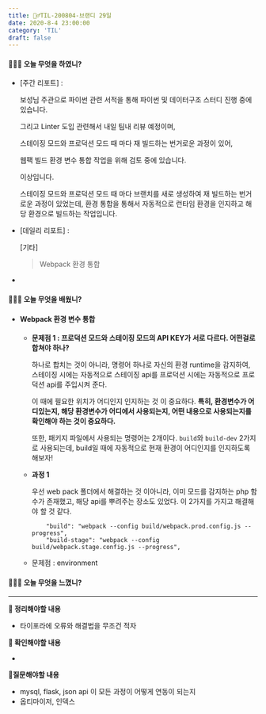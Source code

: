 ```yaml
---
title: 🏃‍♂️TIL-200804-브랜디 29일
date: 2020-8-4 23:00:00
category: 'TIL'
draft: false
---
```




#### 👨🏻‍💻 오늘 무엇을 하였니?

- [주간 리포트] :

  보성님 주관으로 파이썬 관련 서적을 통해 파이썬 및 데이터구조 스터디 진행 중에 있습니다.

  그리고 Linter 도입 관련해서 내일 팀내 리뷰 예정이며, 
  
  스테이징 모드와 프로덕션 모드 때 마다 재 빌드하는 번거로운 과정이 있어, 
  
  웹팩 빌드 환경 변수 통합 작업을 위해 검토 중에 있습니다. 
  
  이상입니다.
  
  
  
  스테이징 모드와 프로덕션 모드 때 마다 브랜치를 새로 생성하여 재 빌드하는 번거로운 과정이 있었는데, 환경 통합을 통해서 자동적으로 런타임 환경을 인지하고 해당 환경으로 빌드하는 작업입니다.

- [데일리 리포트] : 

  [기타]

  > Webpack 환경 통합
  
- 


#### 👨🏻‍🎓 오늘 무엇을 배웠니?

- #### Webpack 환경 변수 통합

  - **문제점 1 : 프로덕션 모드와 스테이징 모드의 API KEY가 서로 다르다. 어떤걸로 합쳐야 하나?**
  
    하나로 합치는 것이 아니라, 명령어 하나로 자신의 환경 runtime을 감지하여, 스테이징 시에는 자동적으로 스테이징 api를 프로덕션 시에는 자동적으로 프로덕션 api를 주입시켜 준다.
  
    이 때에 필요한 위치가 어디인지 인지하는 것 이 중요하다. **특히, 환경변수가 어디있는지, 해당 환경변수가 어디에서 사용되는지, 어떤 내용으로 사용되는지를 확인해야 하는 것이 중요하다.**
  
    또한, 패키지 파일에서 사용되는 명령어는 2개이다. `build`와 `build-dev` 2가지로 사용되는데, build일 때에 자동적으로 현재 환경이 어디인지를 인지하도록 해보자!
  
  - **과정 1**
  
    우선 web pack 폴더에서 해결하는 것 이아니라, 이미 모드를 감지하는 php 함수가 존재했고, 해당 api를 뿌려주는 장소도 있었다. 이 2가지를 가지고 해결해야 할 것 같다.
  
    ```
        "build": "webpack --config build/webpack.prod.config.js --progress",
        "build-stage": "webpack --config build/webpack.stage.config.js --progress",
    ```
  
    
  
  - 문제점 : environment

#### 💆🏻‍♂️ 오늘 무엇을 느꼈니?



---

**📝 정리해야할 내용**

- 타이포라에 오류와 해결법을 무조건 적자

**🔎 확인해야할 내용**

- 

**🤔질문해야할 내용**

- mysql, flask, json api 이 모든 과정이 어떻게 연동이 되는지
- 옵티마이저, 인덱스
